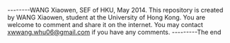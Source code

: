 --------WANG Xiaowen, SEF of HKU, May 2014.
This repository is created by WANG Xiaowen, student at the University of Hong Kong.
You are welcome to comment and share it on the internet.
You may contact xwwang.whu06@gmail.com if you have any comments.
---------The end
